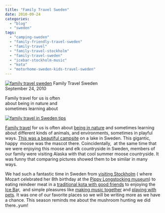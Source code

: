 ```yaml
---
title: "Family Travel Sweden"
date: 2010-09-24
categories: 
  - "blog"
  - "sweden"
tags: 
  - "camping-sweden"
  - "family-friendly-travel-sweden"
  - "family-travel"
  - "family-travel-stockholm"
  - "family-travel-sweden"
  - "icebar-stockholm-music"
  - "kota"
  - "motorhome-sweden-kids-travel-sweden"
---
```


 [![family travel sweden ](https://pub-ac94b3f306b24c0dba4238943c97f2e1.r2.dev/6a00e5502a950788330134877cd917970c.jpg "family travel sweden ")](https://pub-ac94b3f306b24c0dba4238943c97f2e1.r2.dev/6a00e5502a950788330134877cd917970c.jpg) Family Travel Sweden  
September 24, 2010

Family travel for us is often  
about being in nature and  
sometimes learning about 

<!--more-->

[![family travel in Sweden tips](https://pub-ac94b3f306b24c0dba4238943c97f2e1.r2.dev/6a00e5502a950788330134877cd9b9970c.jpg "family travel in Sweden tips")](https://pub-ac94b3f306b24c0dba4238943c97f2e1.r2.dev/6a00e5502a950788330134877cd9b9970c.jpg)

[Family travel](http://soultravelers3new.local/2009/04/how-to-travel-the-world-as-a-digital-nomad-family.html) for us is often about [being in nature](http://soultravelers3new.local/2009/04/family-travel-photohappy-earth-day.html) and sometimes learning about different kinds of animals, and environments, sometimes in playful ways. [This was a beautiful campsite](http://www.firstcamp.se/sv/hostvintervar/karlstad-skutberget) on a lake in Sweden. This gigantic, happy  moose was the mascot there. Coincidentally,  at the same time that we were enjoying this moose and elk countryside in Sweden, members of our family were visiting Alaska with that cool summer moose countryside. It was funny that comparing pictures showed them to be similar in many ways.

We had such a fantastic time in Sweden from [visiting Stockholm](ttp://www.soultravelers3.com/2009/08/family-travel-photo-sweden-stockholm-harbor-boats.html) ( where Mozart celebrated her 8th birthday at the [Pippy Longstocking museum](http://www.junibacken.se/)) to eating reindeer meat in a [traditional kota with good friends](http://soultravelers3new.local/2009/05/family-travel-photo-sweden-reindeer-meat-in-kota-traditional-sami-lapland.html) to enjoying the [Ice Ba](http://soultravelers3new.local/2009/02/family-travel-photo-absolut-ice-bar-in-stockholm-sweden.html?cid=6a00e5502a9507883301127901838e28a4)r,  and simple pleasures like [making music together](http://soultravelers3new.local/2010/03/funniest-kids-soultravelers3-family-travel-best-funny-youtube-global-kids-hilarious-sweden-trumpet-v.html) and [playing with pets](ttp://www.soultravelers3.com/2009/09/family-travel-photo-sweden-pets-cats-children-travel-photography.html). It was one of our favorite places so we will be writing more as we have a chance. This season reminds me about the mushroom hunting we did there..yum!
